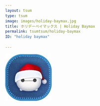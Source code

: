 ```yaml
---
layout: tsum
type: tsum
image: images/holiday-baymax.jpg
title: ホリデーベイマックス | Holiday Baymax
permalink: tsumtsum/holiday-baymax
ID: "holiday baymax"

---
```

<img class="ui image" src="../images/holiday-baymax.jpg">
